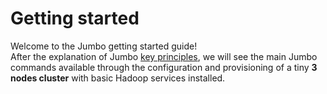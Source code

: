 # Getting started

Welcome to the Jumbo getting started guide!  
After the explanation of Jumbo [key principles](key-principles.md), we will see the main Jumbo commands available through the configuration and provisioning of a tiny **3 nodes cluster** with basic Hadoop services installed.
